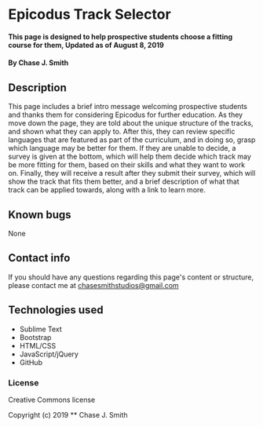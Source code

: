 # Epicodus Track Selector

#### This page is designed to help prospective students choose a fitting course for them,  Updated as of August 8, 2019

#### By Chase J. Smith

## Description

This page includes a brief intro message welcoming prospective students and thanks them  for considering Epicodus for further education. As they move down the page, they are told about the unique structure of the tracks, and shown what they can apply to. After this, they can review specific languages that are featured as part of the curriculum, and in doing so, grasp which language may be better for them. If they are unable to decide, a survey is given at the bottom, which will help them decide which track may be more fitting for them, based on their skills and what they want to work on. Finally, they will receive a result after they submit their survey, which will show the track that fits them better, and a brief description of what that track can be applied towards, along with a link to learn more.

## Known bugs

None

## Contact info

If you should have any questions regarding this page's content or structure, please contact me at chasesmithstudios@gmail.com

## Technologies used

* Sublime Text
* Bootstrap
* HTML/CSS
* JavaScript/jQuery
* GitHub

### License

Creative Commons license

Copyright (c) 2019 ** Chase J. Smith